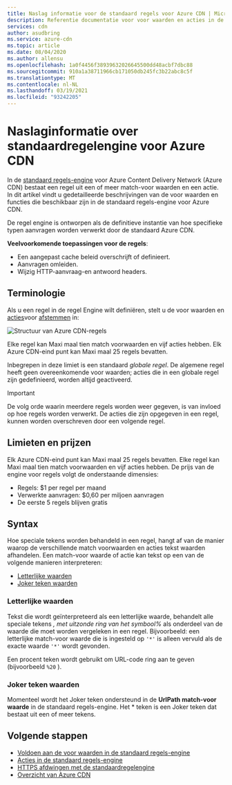 ```yaml
---
title: Naslag informatie voor de standaard regels voor Azure CDN | Microsoft Docs
description: Referentie documentatie voor voor waarden en acties in de Standard Rules engine voor Azure Content Delivery Network (Azure CDN).
services: cdn
author: asudbring
ms.service: azure-cdn
ms.topic: article
ms.date: 08/04/2020
ms.author: allensu
ms.openlocfilehash: 1a0f4456f38939632026645500dd48acbf7dbc88
ms.sourcegitcommit: 910a1a38711966cb171050db245fc3b22abc8c5f
ms.translationtype: MT
ms.contentlocale: nl-NL
ms.lasthandoff: 03/19/2021
ms.locfileid: "93242205"
---
```

# <a name="standard-rules-engine-reference-for-azure-cdn"></a>Naslaginformatie over standaardregelengine voor Azure CDN

In de [standaard regels-engine](cdn-standard-rules-engine.md) voor Azure Content Delivery Network (Azure CDN) bestaat een regel uit een of meer match-voor waarden en een actie. In dit artikel vindt u gedetailleerde beschrijvingen van de voor waarden en functies die beschikbaar zijn in de standaard regels-engine voor Azure CDN.

De regel engine is ontworpen als de definitieve instantie van hoe specifieke typen aanvragen worden verwerkt door de standaard Azure CDN.

**Veelvoorkomende toepassingen voor de regels**:

- Een aangepast cache beleid overschrijft of definieert.
- Aanvragen omleiden.
- Wijzig HTTP-aanvraag-en antwoord headers.

## <a name="terminology"></a>Terminologie

Als u een regel in de regel Engine wilt definiëren, stelt u de voor waarden en [acties](cdn-standard-rules-engine-actions.md)voor [afstemmen](cdn-standard-rules-engine-match-conditions.md) in:

 ![Structuur van Azure CDN-regels](./media/cdn-standard-rules-engine-reference/cdn-rules-structure.png)

Elke regel kan Maxi maal tien match voorwaarden en vijf acties hebben. Elk Azure CDN-eind punt kan Maxi maal 25 regels bevatten. 

Inbegrepen in deze limiet is een standaard *globale regel*. De algemene regel heeft geen overeenkomende voor waarden; acties die in een globale regel zijn gedefinieerd, worden altijd geactiveerd.

   > [!IMPORTANT]
   > De volg orde waarin meerdere regels worden weer gegeven, is van invloed op hoe regels worden verwerkt. De acties die zijn opgegeven in een regel, kunnen worden overschreven door een volgende regel.

## <a name="limits-and-pricing"></a>Limieten en prijzen 

Elk Azure CDN-eind punt kan Maxi maal 25 regels bevatten. Elke regel kan Maxi maal tien match voorwaarden en vijf acties hebben. De prijs van de engine voor regels volgt de onderstaande dimensies: 
- Regels: $1 per regel per maand 
- Verwerkte aanvragen: $0,60 per miljoen aanvragen
- De eerste 5 regels blijven gratis

## <a name="syntax"></a>Syntax

Hoe speciale tekens worden behandeld in een regel, hangt af van de manier waarop de verschillende match voorwaarden en acties tekst waarden afhandelen. Een match-voor waarde of actie kan tekst op een van de volgende manieren interpreteren:

- [Letterlijke waarden](#literal-values)
- [Joker teken waarden](#wildcard-values)


### <a name="literal-values"></a>Letterlijke waarden

Tekst die wordt geïnterpreteerd als een letterlijke waarde, behandelt alle speciale tekens *, met uitzonde ring van het symbool%* als onderdeel van de waarde die moet worden vergeleken in een regel. Bijvoorbeeld: een letterlijke match-voor waarde die is ingesteld op `'*'` is alleen vervuld als de exacte waarde `'*'` wordt gevonden.

Een procent teken wordt gebruikt om URL-code ring aan te geven (bijvoorbeeld `%20` ).

### <a name="wildcard-values"></a>Joker teken waarden

Momenteel wordt het Joker teken ondersteund in de **UrlPath match-voor waarde** in de standaard regels-engine. Het \* teken is een Joker teken dat bestaat uit een of meer tekens. 

## <a name="next-steps"></a>Volgende stappen

- [Voldoen aan de voor waarden in de standaard regels-engine](cdn-standard-rules-engine-match-conditions.md)
- [Acties in de standaard regels-engine](cdn-standard-rules-engine-actions.md)
- [HTTPS afdwingen met de standaardregelengine](cdn-standard-rules-engine.md)
- [Overzicht van Azure CDN](cdn-overview.md)
